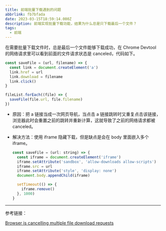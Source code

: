 ```yaml
---
title: 前端批量下载遇到的问题
abbrlink: fb7bfada
date: 2023-03-15T18:59:14.000Z
description: 前端实现批量下载功能，结果为什么总是只下载最后一个文件？
tags:
  - 前端
---
```


在需要批量下载文件时，总是最后一个文件能够下载成功，在 Chrome Devtool 的网络请求里可以看到前面的文件请求状态是 canceled，代码如下。

```js
const saveFile = (url, filename) => {
  const link = document.createElement('a')
  link.href = url
  link.download = filename
  link.click()
}

fileList.forEach((file) => {
  saveFile(file.url, file.filename)
})
```

- 原因：把 a 链接当成一次网页导航，当点击 a 链接跳转时又重复点击该链接，浏览器此时会重置之前的跳转并重新计算，这就导致了之前的网络请求都被 canceled。

- 解决方法：使用 iframe 隐藏下载，但是缺点是会在 body 里面嵌入多个 iframe。

  ```js
  const saveFile = (url: string) => {
    const iframe = document.createElement('iframe')
    iframe.setAttribute('sandbox', 'allow-downloads allow-scripts')
    iframe.src = url
    iframe.setAttribute('style', 'display: none')
    document.body.appendChild(iframe)

    setTimeout(() => {
      iframe.remove()
    }, 1000)
  }
  ```

---

参考链接：

[Browser is cancelling multiple file download requests](https://stackoverflow.com/questions/52051330/browser-is-cancelling-multiple-file-download-requests)
